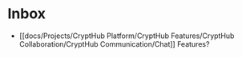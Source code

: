 # Inbox

- [[docs/Projects/CryptHub Platform/CryptHub Features/CryptHub Collaboration/CryptHub Communication/Chat]] Features?


[//begin]: # "Autogenerated link references for markdown compatibility"
[Chat]: Chat.md "Chat"
[//end]: # "Autogenerated link references"
